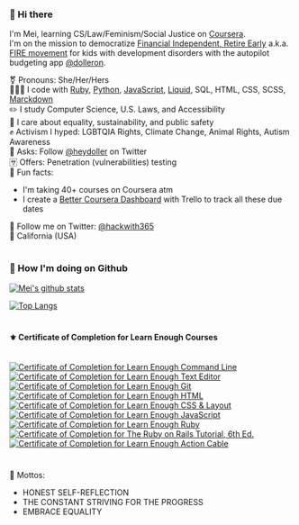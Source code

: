 <!--
**meiokubo/meiokubo** is a ✨ _special_ ✨ repository because its `README.md` (this file) appears on your GitHub profile.
-->

### 👋 Hi there
I'm Mei, learning CS/Law/Feminism/Social Justice on [Coursera](http://fbuy.me/v/meiokubo365).    
I'm on the mission to democratize [Financial Independent, Retire Early](https://www.investopedia.com/terms/f/financial-independence-retire-early-fire.asp) a.k.a. [FIRE movement](https://en.wikipedia.org/wiki/FIRE_movement) for kids with development disorders with the autopilot budgeting app [@dolleron](https://github.com/dolleron).

 ⚧ Pronouns: She/Her/Hers  
 👩🏻‍💻 I code with [Ruby](https://www.ruby-lang.org/en/), [Python](https://www.python.org/), [JavaScript](https://developer.mozilla.org/en-US/docs/Web/JavaScript), [Liquid](https://shopify.github.io/liquid/), SQL, HTML, CSS, SCSS, [Marckdown](https://daringfireball.net/projects/markdown/)  
 ✏️ I study Computer Science, U.S. Laws, and Accessibility  
 💛 I care about equality, sustainability, and public safety  
 ✊ Activism I hyped: LGBTQIA Rights, Climate Change, Animal Rights, Autism Awareness  
 👭 Asks: Follow [@heydoller](https://twitter.com/heydoller) on Twitter  
 🈂️ Offers: Penetration (vulnerabilities) testing  
 🧁 Fun facts:
 - I'm taking 40+ courses on Coursera atm
 - I create a [Better Coursera Dashboard](https://trello.com/b/60c8343e6de39856a0b1b294) with Trello to track all these due dates

 🦋 Follow me on Twitter: [@hackwith365](https://twitter.com/hackwith365)  
 🌈 California (USA)  
  

#

### 🌻 How I'm doing on Github

[![Mei's github stats](https://github-readme-stats.vercel.app/api?username=meiokubo&show_icons=true)](https://github.com/anuraghazra/github-readme-stats)

[![Top Langs](https://github-readme-stats.vercel.app/api/top-langs/?username=meiokubo&layout=compact)](https://github.com/anuraghazra/github-readme-stats)

#
#### ⚜️ Certificate of Completion for Learn Enough Courses
<br />
<a href="https://www.learnenough.com/certificates/mokubo"><img src="https://www.learnenough.com/certificates/mokubo/command-line-tutorial.svg" alt="Certificate of Completion for Learn Enough Command Line"></a><a href="https://www.learnenough.com/certificates/mokubo"><img src="https://www.learnenough.com/certificates/mokubo/text-editor-tutorial.svg" alt="Certificate of Completion for Learn Enough Text Editor"></a><a href="https://www.learnenough.com/certificates/mokubo"><img src="https://www.learnenough.com/certificates/mokubo/git-tutorial.svg" alt="Certificate of Completion for Learn Enough Git"></a><a href="https://www.learnenough.com/certificates/mokubo"><img src="https://www.learnenough.com/certificates/mokubo/html-tutorial.svg" alt="Certificate of Completion for Learn Enough HTML"></a><a href="https://www.learnenough.com/certificates/mokubo"><img src="https://www.learnenough.com/certificates/mokubo/css-and-layout-tutorial.svg" alt="Certificate of Completion for Learn Enough CSS &amp; Layout"></a><a href="https://www.learnenough.com/certificates/mokubo"><img src="https://www.learnenough.com/certificates/mokubo/javascript-tutorial.svg" alt="Certificate of Completion for Learn Enough JavaScript"></a><a href="https://www.learnenough.com/certificates/mokubo"><img src="https://www.learnenough.com/certificates/mokubo/ruby-tutorial.svg" alt="Certificate of Completion for Learn Enough Ruby"></a><a href="https://www.learnenough.com/certificates/mokubo"><img src="https://www.learnenough.com/certificates/mokubo/ruby-on-rails-6th-edition-tutorial.svg" alt="Certificate of Completion for The Ruby on Rails Tutorial, 6th Ed."></a><a href="https://www.learnenough.com/certificates/mokubo"><img src="https://www.learnenough.com/certificates/mokubo/action-cable-tutorial.svg" alt="Certificate of Completion for Learn Enough Action Cable"></a>

#
 💎 Mottos: 
 - HONEST SELF-REFLECTION
 - THE CONSTANT STRIVING FOR THE PROGRESS
 - EMBRACE EQUALITY  
